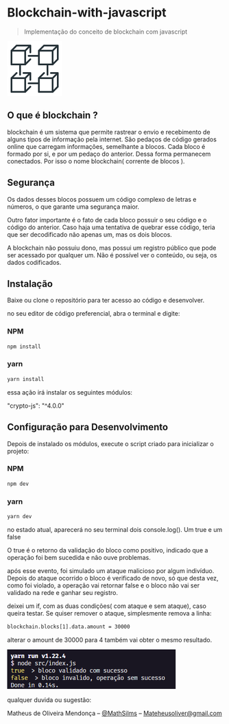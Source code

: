 # Blockchain-with-javascript
> Implementação do conceito de blockchain com javascript
             
![width:200px](block.png)                                     

## O que é blockchain ? 

blockchain é um sistema que permite rastrear o envio e recebimento de alguns tipos de informação pela internet. São pedaços de código gerados online que carregam informações, semelhante a blocos. Cada bloco é formado por si, e por um pedaço do anterior. Dessa forma permanecem conectados. Por isso o nome blockchain( corrente de blocos ).

## Segurança

Os dados desses blocos possuem um código complexo de letras e números, o que garante uma segurança maior.

Outro fator importante é o fato de cada bloco possuir o seu código e o código do anterior. Caso haja uma tentativa de quebrar esse código, teria que ser decodificado não apenas um, mas os dois blocos.

A blockchain não possuiu dono, mas possui um registro público que pode ser acessado por qualquer um. Não é possível ver o conteúdo, ou seja, os dados codificados.



## Instalação

Baixe ou clone o repositório para ter acesso ao código e desenvolver.

no seu editor de código preferencial, abra o terminal e digite:

### NPM

```sh
npm install
```

### yarn

```sh
yarn install
```

essa ação irá instalar os seguintes módulos:

"crypto-js": "^4.0.0"

## Configuração para Desenvolvimento

Depois de instalado os módulos, execute o script criado para inicializar o projeto: 

### NPM

```sh
npm dev
```
### yarn

```sh
yarn dev
```

no estado atual, aparecerá no seu terminal dois console.log(). Um true e um false

O true é o retorno da validação do bloco como positivo, indicado que a operação foi bem sucedida e não ouve problemas.

após esse evento, foi simulado um ataque malicioso por algum indivíduo. Depois do ataque ocorrido o bloco é verificado de novo, só que desta vez, como foi violado, a operação vai retornar false e o bloco não vai ser validado na rede e ganhar seu registro.

deixei um if, com as duas condições( com ataque e sem ataque), caso queira testar. Se quiser remover o ataque, simplesmente remova a linha:

```sh
blockchain.blocks[1].data.amount = 30000
```

alterar o amount de 30000 para 4 também vai obter o mesmo resultado.

![](./return.png) 

qualquer duvida ou sugestão:


Matheus de Oliveira Mendonça – [@MathSilms](https://www.linkedin.com/in/mathsilms/) – Mateheusoliver@gmail.com
